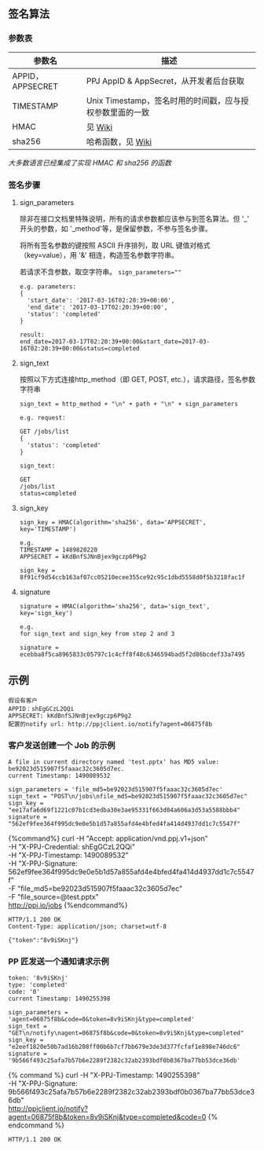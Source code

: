 ## 签名算法

### 参数表
参数名|描述
---|---
APPID，APPSECRET|PPJ AppID & AppSecret，从开发者后台获取
TIMESTAMP|Unix Timestamp，签名时用的时间戳，应与授权参数里面的一致
HMAC|见 [Wiki](https://en.wikipedia.org/wiki/Hash-based_message_authentication_code)
sha256|哈希函数，见 [Wiki](https://en.wikipedia.org/wiki/SHA-2)
_大多数语言已经集成了实现 HMAC 和 sha256 的函数_

### 签名步骤

1. sign_parameters

   除非在接口文档里特殊说明，所有的请求参数都应该参与到签名算法。但 '\_' 开头的参数，如 '\_method'等，是保留参数，不参与签名步骤。

   将所有签名参数的键按照 ASCII 升序排列，取 URL 键值对格式（key=value），用 '&amp;' 相连，构造签名参数字符串。

   若请求不含参数，取空字符串。 `sign_parameters=""`

   ```
   e.g. parameters:
   {
     'start_date': '2017-03-16T02:20:39+00:00',
     'end_date': '2017-03-17T02:20:39+00:00',
     'status': 'completed'
   }
   ```
   ```
   result:
   end_date=2017-03-17T02:20:39+00:00&start_date=2017-03-16T02:20:39+00:00&status=completed
   ```  

2. sign_text

   按照以下方式连接http_method（即 GET, POST, etc.），请求路径，签名参数字符串

   ```
   sign_text = http_method + "\n" + path + "\n" + sign_parameters

   e.g. request:

   GET /jobs/list
   {
     'status': 'completed'
   }

   sign_text:

   GET
   /jobs/list
   status=completed

   ```

3. sign_key

   ```
   sign_key = HMAC(algorithm='sha256', data='APPSECRET', key='TIMESTAMP')

   e.g.
   TIMESTAMP = 1489820220
   APPSECRET = kKdBnfSJNnBjex9gczp6P9g2

   sign_key = 8f91cf9d54ccb163af07cc05210ecee355ce92c95c1dbd5558d0f5b3218fac1f
   ```

4. signature

   ```
   signature = HMAC(algorithm='sha256', data='sign_text', key='sign_key')

   e.g.
   for sign_text and sign_key from step 2 and 3

   signature = ecebba8f5ca8965833c05797c1c4cff8f48c6346594bad5f2d86bcdef33a7495
   ```

## 示例
```
假设有客户
APPID：shEgGCzL2QQi
APPSECRET: kKdBnfSJNnBjex9gczp6P9g2
配置的notify url: http://ppjclient.io/notify?agent=06875f8b
```
### 客户发送创建一个 Job 的示例
```
A file in current directory named 'test.pptx' has MD5 value: be92023d515907f5faaac32c3605d7ec.
current Timestamp: 1490089532

sign_parameters = 'file_md5=be92023d515907f5faaac32c3605d7ec'
sign_text = "POST\n/jobs\nfile_md5=be92023d515907f5faaac32c3605d7ec"
sign_key = "ee17afa6d69f1221c07b1cd3edba30e3ae95331f663d04a606a3d53a5588bbb4"
signature = "562ef9fee364f995dc9e0e5b1d57a855afd4e4bfed4fa414d4937dd1c7c5547f"
```

{%command%}
curl -H "Accept: application/vnd.ppj.v1+json" \
     -H "X-PPJ-Credential: shEgGCzL2QQi" \
     -H "X-PPJ-Timestamp: 1490089532" \
     -H "X-PPJ-Signature: 562ef9fee364f995dc9e0e5b1d57a855afd4e4bfed4fa414d4937dd1c7c5547f" \
     -F "file_md5=be92023d515907f5faaac32c3605d7ec" \
     -F "file_source=@test.pptx" \
     http://ppj.io/jobs
{%endcommand%}

```
HTTP/1.1 200 OK
Content-Type: application/json; charset=utf-8

{"token":"8v9iSKnj"}
```

### PP 匠发送一个通知请求示例
```
token: '8v9iSKnj'
type: 'completed'
code: '0'
current Timestamp: 1490255398

sign_parameters = 'agent=06875f8b&code=0&token=8v9iSKnj&type=completed'
sign_text = "GET\n/notify\nagent=06875f8b&code=0&token=8v9iSKnj&type=completed"
sign_key = "e2eef1820e50b7ad16b208ff00b6b7cf7bb679e3de3d377fcfaf1e898e746dc6"
signature = '9b566f493c25afa7b57b6e2289f2382c32ab2393bdf0b0367ba77bb53dce36db'
```

{% command %}
curl -H "X-PPJ-Timestamp: 1490255398" \
     -H "X-PPJ-Signature: 9b566f493c25afa7b57b6e2289f2382c32ab2393bdf0b0367ba77bb53dce36db" \
     http://ppjclient.io/notify?agent=06875f8b&token=8v9iSKnj&type=completed&code=0
{% endcommand %}

```
HTTP/1.1 200 OK
```
